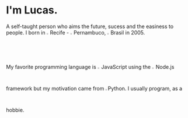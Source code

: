 # I'm Lucas.
A self-taught person who aims the future, sucess and the easiness to people.
I born in <img src="https://upload.wikimedia.org/wikipedia/commons/5/53/Bandeira_de_Recife.svg"  width="1.8%" height="1.8%">Recife - <img src="https://upload.wikimedia.org/wikipedia/commons/5/59/Bandeira_de_Pernambuco.svg"  width="1.8%" height="1.8%">Pernambuco, <img src="https://upload.wikimedia.org/wikipedia/en/0/05/Flag_of_Brazil.svg"  width="1.8%" height="1.8%">Brasil in 2005.

My favorite programming language is <img src="https://upload.wikimedia.org/wikipedia/commons/thumb/9/99/Unofficial_JavaScript_logo_2.svg/50px-Unofficial_JavaScript_logo_2.svg.png"  width="1.25%" height="1.25%"> JavaScript using the <img src="https://upload.wikimedia.org/wikipedia/commons/d/d9/Node.js_logo.svg"  width="1.25%" height="1.25%"> Node.js framework but my motivation came from <img src="https://upload.wikimedia.org/wikipedia/commons/c/c3/Python-logo-notext.svg"  width="1.25%" height="1.25%">Python. I usually program, as a hobbie.
